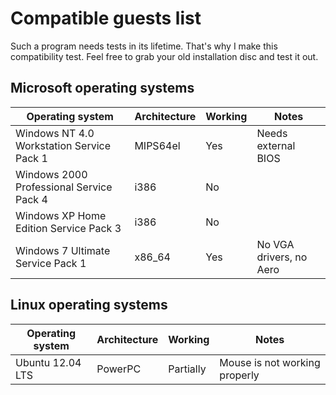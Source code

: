 # Compatible guests list

Such a program needs tests in its lifetime. That's why I make this compatibility test. Feel free to grab your old installation disc and test it out.

## Microsoft operating systems

| Operating system                          | Architecture | Working   | Notes                         |
| ----------------------------------------- | ------------ | --------- | ----------------------------- |
| Windows NT 4.0 Workstation Service Pack 1 | MIPS64el     | Yes       | Needs external BIOS           |
| Windows 2000 Professional Service Pack 4  | i386         | No        |                               |
| Windows XP Home Edition Service Pack 3    | i386         | No        |                               |
| Windows 7 Ultimate Service Pack 1         | x86_64       | Yes       | No VGA drivers, no Aero       |

## Linux operating systems

| Operating system                          | Architecture | Working   | Notes                         |
| ----------------------------------------- | ------------ | --------- | ----------------------------- |
| Ubuntu 12.04 LTS                          | PowerPC      | Partially | Mouse is not working properly |
